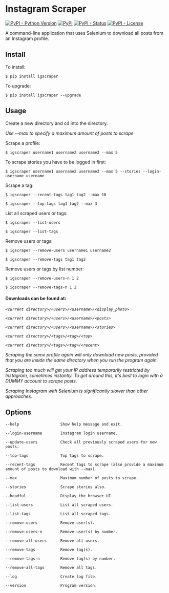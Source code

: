 Instagram Scraper
=================
[![PyPI - Python Version](https://img.shields.io/pypi/pyversions/igscraper?color=blue)](https://pypi.python.org/pypi/igscraper)
[![PyPI](https://img.shields.io/pypi/v/igscraper?color=blue)](https://pypi.python.org/pypi/igscraper)
[![PyPI - Status](https://img.shields.io/pypi/status/igscraper)](https://pypi.python.org/pypi/igscraper)
[![PyPI - License](https://img.shields.io/pypi/l/igscraper)](https://pypi.python.org/pypi/igscraper)

A command-line application that uses Selenium to download all posts from an Instagram profile.

## Install

To install:
```console
$ pip install igscraper
```

To upgrade:
```console
$ pip install igscraper --upgrade
```

## Usage

Create a new directory and cd into the directory.

*Use --max to specify a maximum amount of posts to scrape*

Scrape a profile:
```console
$ igscraper username1 username2 username3 --max 5
```

To scrape stories you have to be logged in first:
```console
$ igscraper username1 username2 username3 --max 5 --stories --login-username username
```

Scrape a tag:
```console
$ igscraper --recent-tags tag1 tag2 --max 10
```

```console
$ igscraper --top-tags tag1 tag2 --max 3
```

List all scraped users or tags:
```console
$ igscraper --list-users
```

```console
$ igscraper --list-tags
```

Remove users or tags:
```console
$ igscraper --remove-users username1 username2
```

```console
$ igscraper --remove-tags tag1 tag2
```

Remove users or tags by list number:
```console
$ igscraper --remove-users-n 1 2
```

```console
$ igscraper --remove-tags-n 1 2
```

#### Downloads can be found at:

*`<current directory>/<users>/<username>/<display_photo>`*

*`<current directory>/<users>/<username>/<posts>`*

*`<current directory>/<users>/<username>/<stories>`*

*`<current directory>/<tags>/<tag>/<top>`*

*`<current directory>/<tags>/<tag>/<recent>`*

*Scraping the same profile again will only download new posts, provided that you are inside the same directory 
when you run the program again.*

*Scraping too much will get your IP address temporarily restricted by Instagram, sometimes instantly. To get around 
this, it's best to login with a DUMMY account to scrape posts.*

*Scraping Instagram with Selenium is significantly slower than other approaches.*

## Options

```
--help                  Show help message and exit.

--login-username        Instagram login username.

--update-users          Check all previously scraped users for new posts.

--top-tags              Top tags to scrape.

--recent-tags           Recent tags to scrape (also provide a maximum amount of posts to download with --max).

--max                   Maximum number of posts to scrape.

--stories               Scrape stories also.

--headful               Display the browser UI.

--list-users            List all scraped users.

--list-tags             List all scraped tags.

--remove-users          Remove user(s).

--remove-users-n        Remove user(s) by number.

--remove-all-users      Remove all users.

--remove-tags           Remove tag(s).

--remove-tags-n         Remove tag(s) by number.

--remove-all-tags       Remove all tags.

--log                   Create log file.

--version               Program version.
```